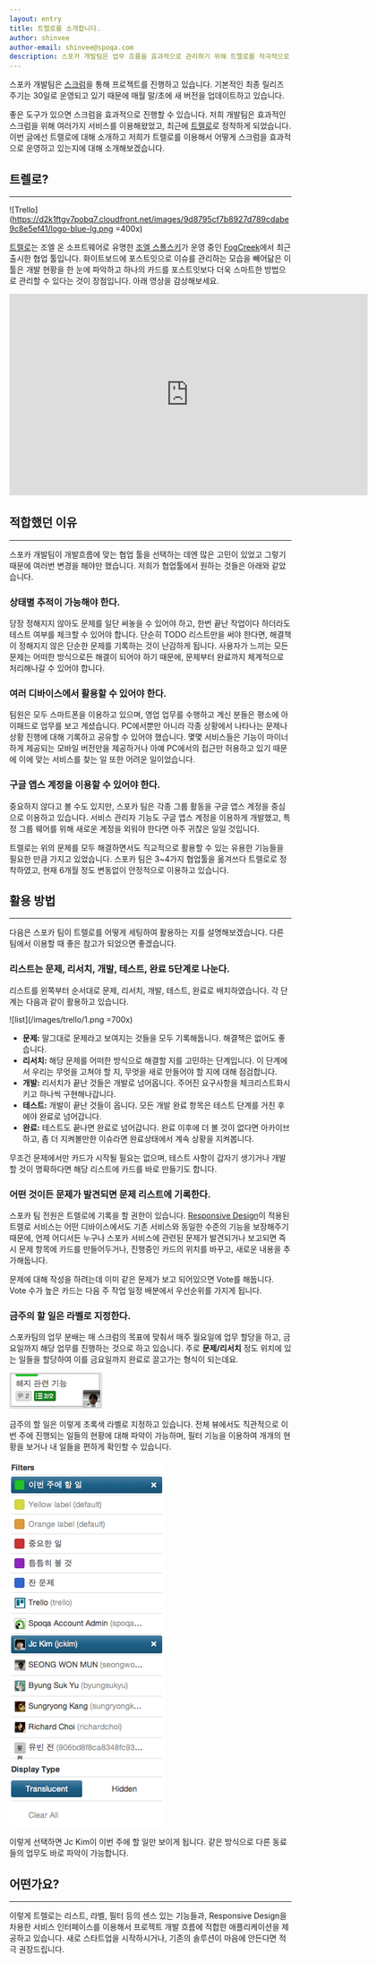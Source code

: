 ```yaml
---
layout: entry
title: 트렐로를 소개합니다.
author: shinvee
author-email: shinvee@spoqa.com
description: 스포카 개발팀은 업무 흐름을 효과적으로 관리하기 위해 트렐로를 적극적으로 활용하고 있습니다. 트렐로의 장점과 저희 팀의 활용법을 소개합니다.
---
```


스포카 개발팀은 [스크럼]을 통해 프로젝트를 진행하고 있습니다. 기본적인 최종 릴리즈 주기는 30일로 운영되고 있기 때문에 매월 말/초에 새 버전을 업데이트하고 있습니다.

좋은 도구가 있으면 스크럼을 효과적으로 진행할 수 있습니다. 저희 개발팀은 효과적인 스크럼을 위해 여러가지 서비스를 이용해왔었고, 최근에 [트렐로]로 정착하게 되었습니다. 이번 글에선 트렐로에 대해 소개하고 저희가 트렐로를 이용해서 어떻게 스크럼을 효과적으로 운영하고 있는지에 대해 소개해보겠습니다.

## 트렐로?
---
![Trello](https://d2k1ftgv7pobq7.cloudfront.net/images/9d8795cf7b8927d789cdabe9c8e5ef41/logo-blue-lg.png =400x) 

[트렐로]는 조엘 온 소프트웨어로 유명한 [조엘 스폴스키]가 운영 중인 [FogCreek]에서 최근 출시한 협업 툴입니다. 화이트보드에 포스트잇으로 이슈를 관리하는 모습을 빼어닮은 이 툴은 개발 현황을 한 눈에 파악하고 하나의 카드를 포스트잇보다 더욱 스마트한 방법으로 관리할 수 있다는 것이 장점입니다. 아래 영상을 감상해보세요.

<iframe width="640" height="360" src="https://www.youtube.com/embed/aaDf1RqeLfo?feature=player_embedded" frameborder="0" allowfullscreen></iframe>

## 적합했던 이유
---
스포카 개발팀이 개발흐름에 맞는 협업 툴을 선택하는 데엔 많은 고민이 있었고 그렇기 때문에 여러번 변경을 해야만 했습니다. 저희가 협업툴에서 원하는 것들은 아래와 같았습니다.

### 상태별 추적이 가능해야 한다.
당장 정해지지 않아도 문제를 일단 써놓을 수 있어야 하고, 한번 끝난 작업이다 하더라도 테스트 여부를 체크할 수 있어야 합니다. 단순히 TODO 리스트만을 써야 한다면, 해결책이 정해지지 않은 단순한 문제를 기록하는 것이 난감하게 됩니다. 사용자가 느끼는 모든 문제는 어떠한 방식으로든 해결이 되어야 하기 때문에, 문제부터 완료까지 체계적으로 처리해나갈 수 있어야 합니다.

### 여러 디바이스에서 활용할 수 있어야 한다.
팀원은 모두 스마트폰을 이용하고 있으며, 영업 업무를 수행하고 계신 분들은 평소에 아이패드로 업무를 보고 계셨습니다. PC에서뿐만 아니라 각종 상황에서 나타나는 문제나 상황 진행에 대해 기록하고 공유할 수 있어야 했습니다. 몇몇 서비스들은 기능이 마이너하게 제공되는 모바일 버전만을 제공하거나 아예 PC에서의 접근만 허용하고 있기 때문에 이에 맞는 서비스를 찾는 일 또한 어려운 일이었습니다.

### 구글 앱스 계정을 이용할 수 있어야 한다.
중요하지 않다고 볼 수도 있지만, 스포카 팀은 각종 그룹 활동을 구글 앱스 계정을 중심으로 이용하고 있습니다. 서비스 관리자 기능도 구글 앱스 계정을 이용하게 개발했고, 특정 그룹 웨어를 위해 새로운 계정을 외워야 한다면 아주 귀찮은 일일 것입니다.

트렐로는 위의 문제를 모두 해결하면서도 직교적으로 활용할 수 있는 유용한 기능들을 필요한 만큼 가지고 있었습니다. 스포카 팀은 3~4가지 협업툴을 옮겨쓰다 트렐로로 정착하였고, 현재 6개월 정도 변동없이 안정적으로 이용하고 있습니다.

## 활용 방법
---
다음은 스포카 팀이 트렐로를 어떻게 세팅하여 활용하는 지를 설명해보겠습니다. 다른 팀에서 이용할 때 좋은 참고가 되었으면 좋겠습니다. 

### 리스트는 문제, 리서치, 개발, 테스트, 완료 5단계로 나눈다.

리스트를 왼쪽부터 순서대로 문제, 리서치, 개발, 테스트, 완료로 배치하였습니다. 각 단계는 다음과 같이 활용하고 있습니다.

![list](/images/trello/1.png =700x)

 - **문제:** 말그대로 문제라고 보여지는 것들을 모두 기록해둡니다. 해결책은 없어도 좋습니다.
 - **리서치:** 해당 문제를 어떠한 방식으로 해결할 지를 고민하는 단계입니다. 이 단계에서 우리는 무엇을 고쳐야 할 지, 무엇을 새로 만들어야 할 지에 대해 점검합니다.
 - **개발:** 리서치가 끝난 것들은 개발로 넘어옵니다. 주어진 요구사항을 체크리스트화시키고 하나씩 구현해나갑니다.
 - **테스트:** 개발이 끝난 것들이 옵니다. 모든 개발 완료 항목은 테스트 단계를 거친 후에야 완료로 넘어갑니다. 
 - **완료:** 테스트도 끝나면 완료로 넘어갑니다. 완료 이후에 더 볼 것이 없다면 아카이브하고, 좀 더 지켜볼만한 이슈라면 완료상태에서 계속 상황을 지켜봅니다.

무조건 문제에서만 카드가 시작될 필요는 없으며, 테스트 사항이 갑자기 생기거나 개발할 것이 명확하다면 해당 리스트에 카드를 바로 만들기도 합니다. 

### 어떤 것이든 문제가 발견되면 문제 리스트에 기록한다.

스포카 팀 전원은 트렐로에 기록을 할 권한이 있습니다. [Responsive Design]이 적용된 트렐로 서비스는 어떤 디바이스에서도 기존 서비스와 동일한 수준의 기능을 보장해주기 때문에, 언제 어디서든 누구나 스포카 서비스에 관련된 문제가 발견되거나 보고되면 즉시 문제 항목에 카드를 만들어두거나, 진행중인 카드의 위치를 바꾸고, 새로운 내용을 추가해둡니다.

문제에 대해 작성을 하려는데 이미 같은 문제가 보고 되어있으면 Vote를 해둡니다. Vote 수가 높은 카드는 다음 주 작업 일정 배분에서 우선순위를 가지게 됩니다.

### 금주의 할 일은 라벨로 지정한다.

스포카팀의 업무 분배는 매 스크럼의 목표에 맞춰서 매주 월요일에 업무 할당을 하고, 금요일까지 해당 업무를 진행하는 것으로 하고 있습니다. 주로 **문제/리서치** 정도 위치에 있는 일들을 할당하여 이를 금요일까지 완료로 끌고가는 형식이 되는데요.

![list](/images/trello/2.png)

금주의 할 일은 이렇게 초록색 라벨로 지정하고 있습니다. 전체 뷰에서도 직관적으로 이번 주에 진행되는 일들의 현황에 대해 파악이 가능하며, 필터 기능을 이용하여 개개의 현황을 보거나 내 일들을 편하게 확인할 수 있습니다.

![list](/images/trello/4.png)

이렇게 선택하면 Jc Kim이 이번 주에 할 일만 보이게 됩니다. 같은 방식으로 다른 동료들의 업무도 바로 파악이 가능합니다.

## 어떤가요?
---
이렇게 트렐로는 리스트, 라벨, 필터 등의 센스 있는 기능들과, Responsive Design을 차용한 서비스 인터페이스를 이용해서 프로젝트 개발 흐름에 적합한 애플리케이션을 제공하고 있습니다. 새로 스타트업을 시작하시거나, 기존의 솔루션이 마음에 안든다면 적극 권장드립니다.

  [스크럼]: http://ko.wikipedia.org/wiki/%EC%8A%A4%ED%81%AC%EB%9F%BC_(%EC%95%A0%EC%9E%90%EC%9D%BC_%EA%B0%9C%EB%B0%9C_%ED%94%84%EB%A1%9C%EC%84%B8%EC%8A%A4)
  [트렐로]: https://trello.com/
  [조엘 스폴스키]: http://www.joelonsoftware.com/
  [FogCreek]: http://www.fogcreek.com/
  [Responsive Design]: http://www.alistapart.com/articles/responsive-web-design/
